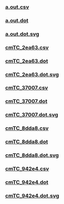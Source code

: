 ### [a.out.csv](a.out.csv)
### [a.out.dot](a.out.dot)
### [a.out.dot.svg](a.out.dot.svg)
### [cmTC_2ea63.csv](cmTC_2ea63.csv)
### [cmTC_2ea63.dot](cmTC_2ea63.dot)
### [cmTC_2ea63.dot.svg](cmTC_2ea63.dot.svg)
### [cmTC_37007.csv](cmTC_37007.csv)
### [cmTC_37007.dot](cmTC_37007.dot)
### [cmTC_37007.dot.svg](cmTC_37007.dot.svg)
### [cmTC_8dda8.csv](cmTC_8dda8.csv)
### [cmTC_8dda8.dot](cmTC_8dda8.dot)
### [cmTC_8dda8.dot.svg](cmTC_8dda8.dot.svg)
### [cmTC_942e4.csv](cmTC_942e4.csv)
### [cmTC_942e4.dot](cmTC_942e4.dot)
### [cmTC_942e4.dot.svg](cmTC_942e4.dot.svg)
